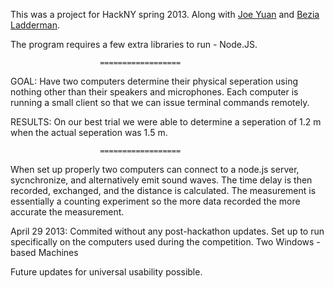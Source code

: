 This was a project for HackNY spring 2013.  Along with [Joe Yuan](https://github.com/joeyuan19) and [Bezia Ladderman](https://github.com/darien0).  

The program requires a few extra libraries to run - Node.JS. 

						==================

GOAL: Have two computers determine their physical seperation using nothing other than their speakers and microphones. 
Each computer is running a small client so that we can issue terminal commands remotely.

RESULTS: On our best trial we were able to determine a seperation of 1.2 m when the actual seperation was 1.5 m.

						==================

When set up properly two computers can connect to a node.js server, sycnchronize, and alternatively emit sound waves.  The time delay is then recorded, exchanged, and the distance is calculated.  The measurement is essentially a counting experiment so the more data recorded the more accurate the measurement.

April 29 2013: Commited without any post-hackathon updates.  Set up to run specifically on the computers used during the competition.
	Two Windows - based Machines

Future updates for universal usability possible.
